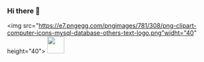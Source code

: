 ### Hi there 👋
<img src="https://e7.pngegg.com/pngimages/781/308/png-clipart-computer-icons-mysql-database-others-text-logo.png"widht="40" height="40">
<img src="https://cdn.icon-icons.com/icons2/2415/PNG/512/java_original_wordmark_logo_icon_146459.png" widht="40" height="40">

<!--
**pablinesamara/pablinesamara** is a ✨ _special_ ✨ repository because its `README.md` (this file) appears on your GitHub profile.

Here are some ideas to get you started:

- 🔭 I’m currently working on ...drive car app
- 🌱 I’m currently learning ...java, mysql, HTML,CSS,JS, AWS
- 👯 I’m looking to collaborate on ...
- 🤔 I’m looking for help with ...
- 💬 Ask me about ...
- 📫 How to reach me: ...
- 😄 Pronouns: ...
- ⚡ Fun fact: ...
-->
